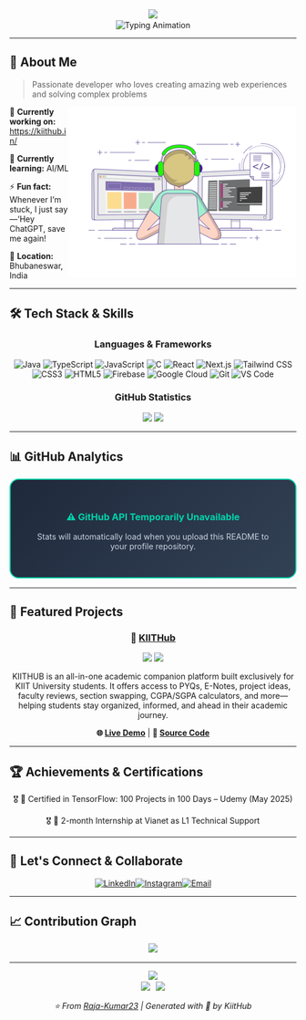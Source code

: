 <div align="center"><img src="https://capsule-render.vercel.app/api?type=waving&color=gradient&customColorList=6,11,20&height=300&section=header&text=Raja%20Sah&fontSize=80&fontAlign=50&fontAlignY=35&fontColor=fff&desc=Aspiring%20Software%20Engineer&descSize=20&descAlign=50&descAlignY=55&animation=fadeIn" /></div>

<div align="center"><img src="https://readme-typing-svg.herokuapp.com?font=Fira+Code&size=28&duration=3000&pause=1000&color=00D4AA&center=true&vCenter=true&width=800&lines=%F0%9F%91%8B%20Hi%2C%20I'm%20Raja%20Sah!%3BAspiring%20Software%20Engineer%3Bhttps%3A%2F%2Fkiithub.in%2F%3BAI%2FML%3BWelcome%20to%20my%20GitHub%20Profile!%20%F0%9F%9A%80%3BWhenever%20I%E2%80%99m%20stuck%2C%20I%20just%20say%E2%80%94%E2%80%98Hey%20ChatGPT%2C%20save%20me%20again!" alt="Typing Animation" /></div>

---

## 🚀 About Me

> Passionate developer who loves creating amazing web experiences and solving complex problems

<img align="right" alt="Coding" width="400" src="https://raw.githubusercontent.com/devSouvik/devSouvik/master/gif3.gif">

🔭 **Currently working on:** https://kiithub.in/

🌱 **Currently learning:** AI/ML

⚡ **Fun fact:** Whenever I’m stuck, I just say—‘Hey ChatGPT, save me again!

📍 **Location:** Bhubaneswar, India

---

## 🛠️ Tech Stack & Skills

<div align="center">

### Languages & Frameworks

<p>
<img src="https://skillicons.dev/icons?i=java" alt="Java" width="50" height="50"/>
<img src="https://skillicons.dev/icons?i=typescript" alt="TypeScript" width="50" height="50"/>
<img src="https://skillicons.dev/icons?i=javascript" alt="JavaScript" width="50" height="50"/>
<img src="https://skillicons.dev/icons?i=c" alt="C" width="50" height="50"/>
<img src="https://skillicons.dev/icons?i=react" alt="React" width="50" height="50"/>
<img src="https://skillicons.dev/icons?i=nextjs" alt="Next.js" width="50" height="50"/>
<img src="https://skillicons.dev/icons?i=tailwindcss" alt="Tailwind CSS" width="50" height="50"/>
<img src="https://skillicons.dev/icons?i=css3" alt="CSS3" width="50" height="50"/>
<img src="https://skillicons.dev/icons?i=html5" alt="HTML5" width="50" height="50"/>
<img src="https://skillicons.dev/icons?i=firebase" alt="Firebase" width="50" height="50"/>
<img src="https://skillicons.dev/icons?i=googlecloud" alt="Google Cloud" width="50" height="50"/>
<img src="https://skillicons.dev/icons?i=git" alt="Git" width="50" height="50"/>
<img src="https://skillicons.dev/icons?i=vscode" alt="VS Code" width="50" height="50"/>
</p>

### GitHub Statistics

<div align="center">
<img src="https://github-readme-stats.vercel.app/api?username=Raja-Kumar23&show_icons=true&theme=tokyonight&hide_border=true&count_private=true&include_all_commits=true&bg_color=0d1117&title_color=00D4AA&icon_color=00D4AA&text_color=ffffff" height="180"/>
<img src="https://github-readme-stats.vercel.app/api/top-langs/?username=Raja-Kumar23&theme=tokyonight&hide_border=true&layout=compact&langs_count=8&bg_color=0d1117&title_color=00D4AA&text_color=ffffff" height="180"/>
</div>

</div>

---

## 📊 GitHub Analytics

<div align="center">
<div style="background: linear-gradient(135deg, #1e293b 0%, #334155 100%); padding: 2rem; border-radius: 16px; border: 2px solid #00D4AA; margin: 1rem 0;">
<h3 style="color: #00D4AA; margin-bottom: 1rem;">⚠️ GitHub API Temporarily Unavailable</h3>
<p style="color: #cbd5e1;">Stats will automatically load when you upload this README to your profile repository.</p>
</div>
</div>

---

## 🎯 Featured Projects

<div align="center">

### 🚀 [KIITHub]()

<div align="center">
<img src="https://img.shields.io/badge/Project-1-00D4AA?style=for-the-badge&logo=github&logoColor=white" />
<a href="https://kiithub.in/"><img src="https://img.shields.io/badge/Live-Demo-00b894?style=for-the-badge&logo=vercel&logoColor=white" /></a>
</div>

KIITHUB is an all-in-one academic companion platform built exclusively for KIIT University students. It offers access to PYQs, E-Notes, project ideas, faculty reviews, section swapping, CGPA/SGPA calculators, and more—helping students stay organized, informed, and ahead in their academic journey.

**🌐 [Live Demo](https://kiithub.in/)** | **📂 [Source Code]()**

---

</div>

## 🏆 Achievements & Certifications

<div align="center">

🎖️ 🧠 Certified in TensorFlow: 100 Projects in 100 Days – Udemy (May 2025)

🎖️ 💼 2-month Internship at Vianet as L1 Technical Support

</div>

---

## 🤝 Let's Connect & Collaborate

<div align="center">

[![LinkedIn](https://img.shields.io/badge/LinkedIn-0077B5?style=for-the-badge&logo=linkedin&logoColor=white)](https://www.linkedin.com/in/raja-kumar-sah-136288331/)[![Instagram](https://img.shields.io/badge/Instagram-E4405F?style=for-the-badge&logo=instagram&logoColor=white)](https://www.instagram.com/r__aj01/)[![Email](https://img.shields.io/badge/Email-D14836?style=for-the-badge&logo=gmail&logoColor=white)](mailto:sahrajakumar885@gail.com)

</div>

---

## 📈 Contribution Graph

<div align="center">
<img src="https://github-readme-activity-graph.vercel.app/graph?username=Raja-Kumar23&bg_color=0d1117&color=00D4AA&line=00D4AA&point=ffffff&area=true&hide_border=true" />
</div>

---

<div align="center">
<img src="https://capsule-render.vercel.app/api?type=waving&color=gradient&customColorList=6,11,20&height=120&section=footer" />
<br>
<div style="display: flex; justify-content: center; align-items: center; gap: 10px;">
<img src="https://img.shields.io/badge/Made%20with-❤️-red?style=for-the-badge" />
<img src="https://img.shields.io/badge/Powered%20by-KiitHub-00D4AA?style=for-the-badge" />
</div>
<br>
<i>⭐️ From <a href="https://github.com/Raja-Kumar23">Raja-Kumar23</a> | Generated with 💚 by KiitHub</i>
<br><br>
</div>

